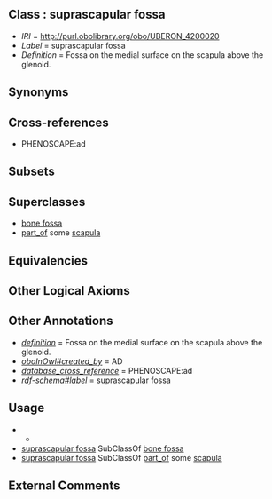 
## Class : suprascapular fossa

 * *IRI* = http://purl.obolibrary.org/obo/UBERON_4200020
 * *Label* = suprascapular fossa
 * *Definition* = Fossa on the medial surface on the scapula above the glenoid.

## Synonyms


## Cross-references

 * PHENOSCAPE:ad

## Subsets


## Superclasses

 * [bone fossa](../../UBERON/04/UBERON_0004704.md)
 * [part_of](../../BFO/50/BFO_0000050.md) some [scapula](../../UBERON/49/UBERON_0006849.md)

## Equivalencies


## Other Logical Axioms


## Other Annotations

 * *[definition](../../IAO/15/IAO_0000115.md)* = Fossa on the medial surface on the scapula above the glenoid.
 * *[oboInOwl#created_by](../../oboInOwl#created/by/oboInOwl#created_by.md)* = AD
 * *[database_cross_reference](../../ef/oboInOwl#hasDbXref.md)* = PHENOSCAPE:ad
 * *[rdf-schema#label](../../el/rdf-schema#label.md)* = suprascapular fossa

## Usage

 * -
 * [suprascapular fossa](../../UBERON/20/UBERON_4200020.md) SubClassOf [bone fossa](../../UBERON/04/UBERON_0004704.md)
 * [suprascapular fossa](../../UBERON/20/UBERON_4200020.md) SubClassOf [part_of](../../BFO/50/BFO_0000050.md) some [scapula](../../UBERON/49/UBERON_0006849.md)

## External Comments

